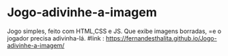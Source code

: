 # Jogo-adivinhe-a-imagem
Jogo simples, feito com HTML,CSS e JS. Que exibe imagens borradas, =e o jogador precisa adivinha-lá.
#link : https://fernandesthalita.github.io/Jogo-adivinhe-a-imagem/
